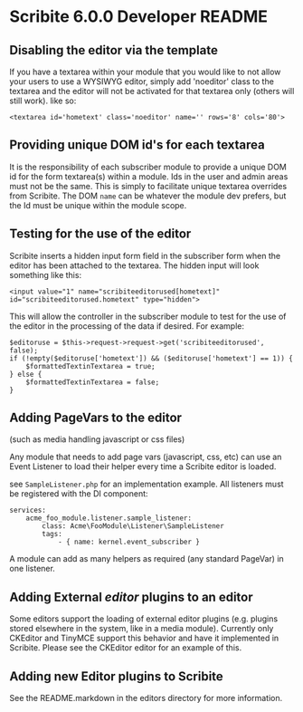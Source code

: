 Scribite 6.0.0 Developer README
===============================

Disabling the editor via the template
-------------------------------------

If you have a textarea within your module that you would like to not allow your users to use a WYSIWYG editor, simply
add 'noeditor' class to the textarea and the editor will not be activated for that textarea only (others will still
work). like so:

    <textarea id='hometext' class='noeditor' name='' rows='8' cols='80'>


Providing unique DOM id's for each textarea
-------------------------------------------

It is the responsibility of each subscriber module to provide a unique DOM id for the form textarea(s) within a module.
Ids in the user and admin areas must not be the same. This is simply to facilitate unique textarea overrides from
Scribite. The DOM `name` can be whatever the module dev prefers, but the Id must be unique within the module scope.


Testing for the use of the editor
---------------------------------

Scribite inserts a hidden input form field in the subscriber form when the editor has been attached to the textarea. The
hidden input will look something like this:

    <input value="1" name="scribiteeditorused[hometext]" id="scribiteeditorused.hometext" type="hidden">

This will allow the controller in the subscriber module to test for the use of the editor in the processing of the data
if desired. For example:

    $editoruse = $this->request->request->get('scribiteeditorused', false);
    if (!empty($editoruse['hometext']) && ($editoruse['hometext'] == 1)) {
        $formattedTextinTextarea = true;
    } else {
        $formattedTextinTextarea = false;
    }


Adding PageVars to the editor
-----------------------------

(such as media handling javascript or css files)

Any module that needs to add page vars (javascript, css, etc) can use an Event Listener to load their helper every time
a Scribite editor is loaded.

see `SampleListener.php` for an implementation example. All listeners must be registered with the DI component:

    services:
        acme_foo_module.listener.sample_listener:
            class: Acme\FooModule\Listener\SampleListener
            tags:
                - { name: kernel.event_subscriber }

A module can add as many helpers as required (any standard PageVar) in one listener.


Adding External *editor* plugins to an editor
---------------------------------------------

Some editors support the loading of external editor plugins (e.g. plugins stored elsewhere in the system, like in a
media module). Currently only CKEditor and TinyMCE support this behavior and have it implemented in Scribite. Please see
the CKEditor editor for an example of this.


Adding new Editor plugins to Scribite
-------------------------------------

See the README.markdown in the editors directory for more information.
